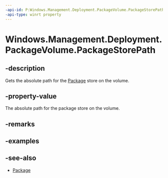 ```yaml
---
-api-id: P:Windows.Management.Deployment.PackageVolume.PackageStorePath
-api-type: winrt property
---
```


<!-- Property syntax
public string PackageStorePath { get; }
-->

# Windows.Management.Deployment.PackageVolume.PackageStorePath

## -description
Gets the absolute path for the [Package](https://docs.microsoft.com/uwp/api/windows.applicationmodel.package) store on the volume.

## -property-value
The absolute path for the package store on the volume.

## -remarks

## -examples

## -see-also

- [Package](https://docs.microsoft.com/uwp/api/windows.applicationmodel.package)
